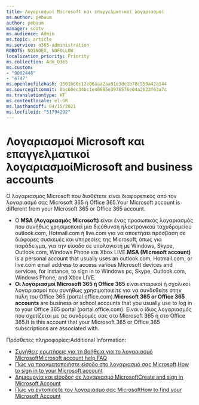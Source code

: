```yaml
---
title: Λογαριασμοί Microsoft και επαγγελματικοί λογαριασμοί
ms.author: pebaum
author: pebaum
manager: scotv
ms.audience: Admin
ms.topic: article
ms.service: o365-administration
ROBOTS: NOINDEX, NOFOLLOW
localization_priority: Priority
ms.collection: Adm_O365
ms.custom:
- "9002448"
- "4747"
ms.openlocfilehash: 1501b66c12e06aaa2aa91e3dc1b78c959a42a144
ms.sourcegitcommit: 8bc60ec34bc1e40685e3976576e04a2623f63a7c
ms.translationtype: HT
ms.contentlocale: el-GR
ms.lasthandoff: 04/15/2021
ms.locfileid: "51794292"
---
```

# <a name="microsoft-and-business-accounts"></a><span data-ttu-id="773bb-102">Λογαριασμοί Microsoft και επαγγελματικοί λογαριασμοί</span><span class="sxs-lookup"><span data-stu-id="773bb-102">Microsoft and business accounts</span></span>

<span data-ttu-id="773bb-103">Ο λογαριασμός Microsoft που διαθέτετε είναι διαφορετικός από τον λογαριασμό σας Microsoft 365 ή Office 365.</span><span class="sxs-lookup"><span data-stu-id="773bb-103">Your Microsoft account is different from your Microsoft 365 or Office 365 account.</span></span>

- <span data-ttu-id="773bb-104">Ο **MSA (Λογαριασμός Microsoft)** είναι ένας προσωπικός λογαριασμός που συνήθως χρησιμοποιεί μια διεύθυνση ηλεκτρονικού ταχυδρομείου outlook.com, Hotmail.com ή live.com για να αποκτήσει πρόσβαση σε διάφορες συσκευές και υπηρεσίες της Microsoft, όπως για παράδειγμα, για την είσοδο σε υπολογιστή με Windows, Skype, Outlook.com, Windows Phone και Xbox LIVE.</span><span class="sxs-lookup"><span data-stu-id="773bb-104">**MSA (Microsoft account)** is a personal account that usually uses an outlook.com, Hotmail.com, or live.com email address to access various Microsoft devices and services, for instance, to sign in to Windows pc, Skype, Outlook.com, Windows Phone, and Xbox LIVE.</span></span>
- <span data-ttu-id="773bb-105">**Οι λογαριασμοί Microsoft 365 ή Office 365** είναι εταιρικοί ή σχολικοί λογαριασμοί που συνήθως χρησιμοποιείτε για να συνδεθείτε στην πύλη του Office 365 (portal.office.com).</span><span class="sxs-lookup"><span data-stu-id="773bb-105">**Microsoft 365 or Office 365 accounts** are business or school accounts that you usually use to log in to your Office 365 portal (portal.office.com).</span></span> <span data-ttu-id="773bb-106">Είναι ο ίδιος λογαριασμός που σχετίζεται με τις συνδρομές σας στο Microsoft 365 ή στο Office 365.</span><span class="sxs-lookup"><span data-stu-id="773bb-106">It is this account that your Microsoft 365 or Office 365 subscriptions are associated with.</span></span>

<span data-ttu-id="773bb-107">Πρόσθετες πληροφορίες:</span><span class="sxs-lookup"><span data-stu-id="773bb-107">Additional Information:</span></span>

- [<span data-ttu-id="773bb-108">Συνήθεις ερωτήσεις για τη βοήθεια για το λογαριασμό Microsoft</span><span class="sxs-lookup"><span data-stu-id="773bb-108">Microsoft account help FAQ</span></span>](https://support.microsoft.com/hub/4294457/microsoft-account-help) 
- <span data-ttu-id="773bb-109">[Πώς να πραγματοποιήστε είσοδο στο λογαριασμό σας Microsoft](https://support.microsoft.com/help/4028195/microsoft-account-how-to-sign-in).</span><span class="sxs-lookup"><span data-stu-id="773bb-109">[How to sign in to your Microsoft account](https://support.microsoft.com/help/4028195/microsoft-account-how-to-sign-in)</span></span>
- [<span data-ttu-id="773bb-110">Δημιουργία και είσοδος σε λογαριασμό Microsoft</span><span class="sxs-lookup"><span data-stu-id="773bb-110">Create and sign in Microsoft Account</span></span>](https://account.microsoft.com/account)
- [<span data-ttu-id="773bb-111">Πώς να εντοπίσετε τον λογαριασμό σας Microsoft</span><span class="sxs-lookup"><span data-stu-id="773bb-111">How to find your Microsoft Account</span></span>](https://support.microsoft.com/help/13811/microsoft-account-how-to-find)
